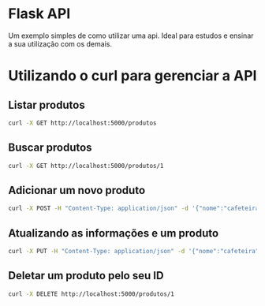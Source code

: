 # Flask API
Um exemplo simples de como utilizar uma api. Ideal para estudos e ensinar a sua utilização com os demais.

# Utilizando o curl para gerenciar a API

## Listar produtos

```bash
curl -X GET http://localhost:5000/produtos
```

## Buscar produtos

```bash
curl -X GET http://localhost:5000/produtos/1
```

## Adicionar um novo produto

```bash
curl -X POST -H "Content-Type: application/json" -d '{"nome":"cafeteira", "preco":100.0, "quantidade":5}' http://localhost:5000/produtos
```

## Atualizando as informações e um produto

```bash
curl -X PUT -H "Content-Type: application/json" -d '{"nome":"cafeteira", "preco":110.0, "quantidade":10}' http://localhost:5000/produtos/1
```

## Deletar um produto pelo seu ID


```bash
curl -X DELETE http://localhost:5000/produtos/1

